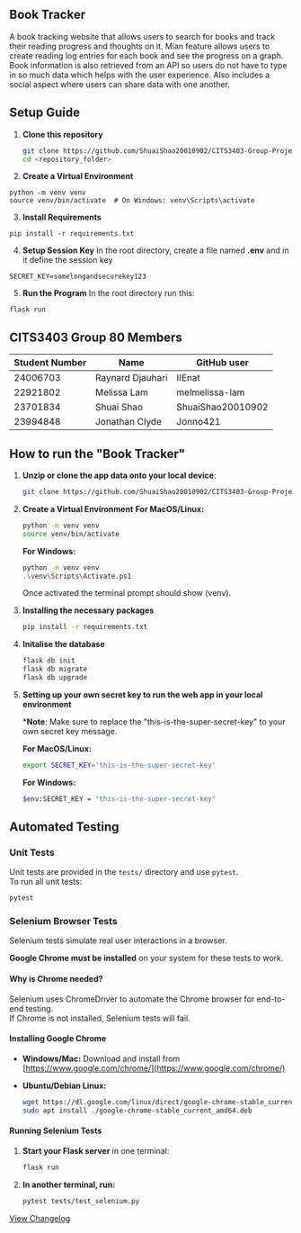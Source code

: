 
## Book Tracker 
A book tracking website that allows users to search for books and track their reading progress and thoughts on it. Mian feature allows users to create reading log entries for each book and see the progress on a graph. Book information is also retrieved from an API so users do not have to type in so much data which helps with the user experience. Also includes a social aspect where users can share data with one another. 



## Setup Guide

1. **Clone this repository**
   ```sh
   git clone https://github.com/ShuaiShao20010902/CITS3403-Group-Project
   cd <repository_folder>
   ```

2. **Create a Virtual Environment**
```
python -m venv venv
source venv/bin/activate  # On Windows: venv\Scripts\activate
```

3. **Install Requirements**
```
pip install -r requirements.txt
```

4. **Setup Session Key**
In the root directory, create a file named **.env** and in it define the session key
```
SECRET_KEY=somelongandsecurekey123
```

5. **Run the Program**
In the root directory run this:
```
flask run
```

## CITS3403 Group 80 Members

| Student Number | Name             | GitHub user       |
| -------------- | ---------------- | ----------------- |
| 24006703       | Raynard Djauhari | IIEnat            |
| 22921802       | Melissa Lam      | melmelissa-lam    |
| 23701834       | Shuai Shao       | ShuaiShao20010902 |
| 23994848       | Jonathan Clyde   | Jonno421          |


## How to run the "Book Tracker"


1. **Unzip or clone the app data onto your local device**:  
   ```bash
   git clone https://github.com/ShuaiShao20010902/CITS3403-Group-Project.git
2. **Create a Virtual Environment**
   **For MacOS/Linux:**
   ```bash
   python -m venv venv
   source venv/bin/activate
   ```
   **For Windows:**
   ```bash
   python -m venv venv
   .\venv\Scripts\Activate.ps1
   ```
   Once activated the terminal prompt should show (venv).
2. **Installing the necessary packages**
   ```bash
   pip install -r requirements.txt
   ```
3. **Initalise the database**
   ```bash
   flask db init
   flask db migrate
   flask db upgrade
   ```
4. **Setting up your own secret key to run the web app in your local environment**

   ***Note**: Make sure to replace the "this-is-the-super-secret-key" to your own secret key message.

   **For MacOS/Linux:**
   ```bash
   export SECRET_KEY='this-is-the-super-secret-key'
    ```

   **For Windows:**
   ```bash
   $env:SECRET_KEY = "this-is-the-super-secret-key"
   ```

## Automated Testing

### Unit Tests

Unit tests are provided in the `tests/` directory and use `pytest`.  
To run all unit tests:

```sh
pytest
```

### Selenium Browser Tests

Selenium tests simulate real user interactions in a browser.

**Google Chrome must be installed** on your system for these tests to work.

#### Why is Chrome needed?

Selenium uses ChromeDriver to automate the Chrome browser for end-to-end testing.  
If Chrome is not installed, Selenium tests will fail.

#### Installing Google Chrome

- **Windows/Mac:** 
  Download and install from [https://www.google.com/chrome/](https://www.google.com/chrome/)

- **Ubuntu/Debian Linux:**
  ```sh
  wget https://dl.google.com/linux/direct/google-chrome-stable_current_amd64.deb
  sudo apt install ./google-chrome-stable_current_amd64.deb
  ```

#### Running Selenium Tests

1. **Start your Flask server** in one terminal:
    ```sh
    flask run
    ```
2. **In another terminal, run:**
    ```sh
    pytest tests/test_selenium.py
    ```


[View Changelog](./CHANGELOGS.md)